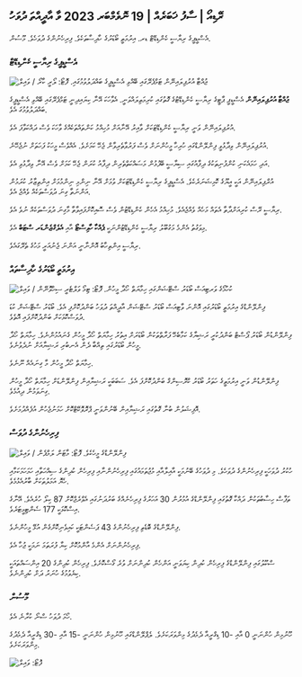 ## ރޭޑިއޯ \| ސާފު ޚަބަރެއް \| 19 ނޮވެމްބަރ 2023 ވާ އާދީއްތަ ދުވަހު

އެސްޑީޕީގެ ރިޔާސީ ކެންޑިޑޭޓް ޑރ. އިރުމަތީ ބޯޑަރުގެ ހާދިސާތަކެވެ. ފިރިހެނުންގެ ދުވަހެވެ. މޫސުން.

### އެސްޑީޕީގެ ރިޔާސީ ކެންޑިޑޭޓް

![ޖުއްޓާ އުރުޕިލައިނޭން ޓަމްޕެރޭގައި ބޭއްވި އެސްޑީޕީގެ ބައްދަލުވުމުގައި. ފޮޓޯ: ލޯރީ ކާރޯ / ވައިލް](https://images.cdn.yle.fi/image/upload/c_crop,h_3078,w_5472,x_0,y_536/ar_1.7777777777777777,c_fill,g_faces,h_675,w_1200/dpr_1.0/q_auto:eco/f_auto/fl_lossy/v1700390392/39-12029436559e5d3e7734)

**ޖުއްޓާ އުރުޕިލައިނޭން** އެސްޑީޕީ ޕާޓީގެ ރިޔާސީ ކެންޑިޑޭޓުގެ ގޮތުގައި ކުރިމަތިލައްވަނީ. އެވާހަކަ އޭނާ ކިޔައިދިނީ ޓަމްޕެރޭގައި ބޭއްވި އެސްޑީޕީގެ ބައްދަލުވުމުގަ އެވެ.

އުރުޕިލައިނޭން ވަނީ ރިޔާސީ ކެންޑިޑޭޓަކަށް ވާއިރު އޭނާއަށް މުހިއްމު ކަންތައްތަކެއްގެ ވާހަކަ ވެސް ދައްކަވާފަ އެވެ.

އުރުޕިލައިނޭން ވިދާޅުވީ ފިންލޭންޑްގައި ހުރިހާ މީހުންނަށް ވެސް ފަރުވާތެރިވާން ޖެހޭ ކަމަށެވެ. އެއްވެސް މީހަކު ފަހަތަށް ނުޖެހޭނެ.

އަދި ހަމައެކަނި ކުންފުނިތަކުގެ ދިފާއުގައި ސިޔާސީ ބޭފުޅުން މަސައްކަތްތެރިން ދިފާއު ކުރަން ޖެހޭ ކަމަށް ވެސް އޭނާ ވިދާޅުވި އެވެ.

އުރްޕިލައިނޭން އަކީ އީޔޫގެ ކޮމިޝަނަރެކެވެ. އެސްޑީޕީގެ ރިޔާސީ ކެންޑިޑޭޓަކަށް ވުމަށް އޭނާ ނިންމި ނިންމުމަށް އިންތިޒާރު ކުރަމުން އަންނަތާ ގިނަ ދުވަސްތަކެއް ވެއްޖެ އެވެ.

ރިޔާސީ ރޭސް ކުރިއަށްދާތާ އެތައް މަހެއް ވެއްޖެއެވެ. މުހިއްމު އެހެން ކެންޑިޑޭޓުން ވެސް ސޮއިކޮށްފައިވާތާ މާގިނަ ދުވަސްތަކެއް ނުވެ އެވެ.

މިވަގުތު އެންމެ މަގުބޫލު ރިޔާސީ ކެންޑިޑޭޓުންނަކީ **ޕެއްކާ ހާވިސްޓޯ** އާއި **އެލެގްޒެންޑަރ** **ސްޓަބް** އެވެ.

ރިޔާސީ އިންތިހާބު އޮންނާނީ އަންނަ ޖެނުއަރީ މަހުގެ ތެރޭގައެވެ.

### އިރުމަތީ ބޯޑަރުގެ ހާދިސާތައް

![ކުހުމޯގެ ވަރޓިއަސް ބޯޑަރު ސްޓޭޝަންގައި ހިމާޔަތް ހޯދާ މީހުން. ފޮޓޯ: ޓިމޯ ވަލްޓެރީ ސިހްވޮނޭން / ވައިލް](https://images.cdn.yle.fi/image/upload/c_crop,h_2312,w_4110,x_1360,y_535/ar_1.77777777777777777,c_fill,g_faces,h_675,w_1200/dpr_1.0/q_auto:eco/f_auto/fl_lossy/v1700313355/39-12026836558740e2c62a)

ފިންލޭންޑްގެ އިރުމަތީ ބޯޑަރުގައި އޮންނަ ވާޓިއަސް ބޯޑަރު ސްޓޭޝަން އާދީއްތަ ދުވަހު ބަންދުކޮށްފި އެވެ. ބޯޑަރު ސްޓޭޝަން ކުޑަ ދުވަސްކޮޅަކަށް ބަންދުކޮށްފައި އޮތެވެ.

ފިންލޭންޑުން ބޯޑަރު ޕޯސްޓް ބަންދުކުރީ ރަޝިޔާގެ ކަމާބެހޭ ފަރާތްތަކުން ބޯޑަރަށް އިތުރު ހިމާޔަތް ހޯދާ މީހުން ގެނައުމުންނެވެ. ހިމާޔަތް ހޯދާ މީހުން ބޯޑަރުގައި ތިއްބާ ދެން އެނބުރި ރަޝިޔާއަށް ނުދެވުނެވެ.

ހިމާޔަތް ހޯދާ މީހުން މާ ގިނައެއް ނޫނެވެ.

ފިންލޭންޑުން ވަނީ އިރުމަތީގެ ހަތަރު ބޯޑަރު ކްރޮސިންގް ބަންދުކޮށްފަ އެވެ. ސަބަބަކީ ރަޝިޔާއިން ފިންލޭންޑަށް ހިމާޔަތް ހޯދާ މީހުން ގިނަވަމުން ދިއުމެވެ.

އޮފިޝަލުން ބުނާ ގޮތުގައި ރަޝިޔާއިން ބޭނުންވަނީ ޕްރޮވޮކޭޓްކޮށް ހަމަނުޖެހުން އުފެއްދުމަށެވެ.

### ފިރިހެނުންގެ ދުވަސް

![ފިންލޭންޑްގެ މީހެކެވެ. ފޮޓޯ: މާޓަން ލަމްޕެން / ވައިލް](https://images.cdn.yle.fi/image/upload/c_crop,h_3375,w_6000,x_0,y_164/ar_1.77777777777777777,c_fill,g_faces,h_675,w_1200/dpr_1.0/q_auto:eco/f_auto/fl_lossy/v1700042381/39-1200843655493de62883)

ހުކުރު ދުވަހަކީ ފިރިހެނުންގެ ދުވަހެވެ. މި ދުވަހުގެ ބޭނުމަކީ އާއިލާއާއި މުޖުތަމައުގައި ފިރިހެނުންނާއި ފިރިހެން ކުދިންގެ ސިއްހަތާއި ހަމަހަމަކަމާއި ހެޔޮ އަމަލުތަކަށް ބާރުއެޅުމެވެ.

ތަފާސް ހިސާބުތަކުން ދައްކާ ގޮތުގައި ފިންލޭންޑްގެ އުމުރުން 30 އަހަރުގެ ފިރިހެނެއްގެ ބަރުދަނުގައި އެވްރެޖްކޮށް 87 ކިލޯ ހުރެއެވެ. އޭނާގެ އިސްކޮޅަކީ 177 ސެންޓިމީޓަރެވެ.

ފިންލޭންޑްގެ ބޮޑެތި ފިރިހެނުންގެ 43 ޕަސެންޓަކީ ކައިވެނިކޮށްގެން އުޅޭ މީހުންނެވެ.

ފިރިހެނުންނަށް އެންމެ އާންމުކޮށް ކިޔާ ފުރަތަމަ ނަމަކީ ޖުހާ އެވެ.

ސްކޫލުގައި ފިންލޭންޑްގެ ފިރިހެން ކުދިން ކިޔަވަނީ އަންހެން ކުދިންނަށް ވުރެ ގޯސްކޮށެވެ. ފިރިހެން ކުދިންގެ 20 އިންސައްތައަކީ ކިޔެވުމުގެ ހުނަރު ދަށް ކުދިންނެވެ.

### މޫސުން

ހޯމަ ދުވަހު ސްނޯ ކުރާނެ އެވެ.

ހޫނުމިން ހުންނަނީ 0 އާއި -10 ޑިގްރީއާ ދެމެދުގެ މިންވަރަކަށެވެ. ލެޕްލޭންޑްގައި ހޫނުމިން ހުންނަނީ -15 އާއި -30 ޑިގްރީއާ ދެމެދުގެ މިންވަރަކަށެވެ.

![ ފޮޓޯ: ވައިލް](https://images.cdn.yle.fi/image/upload/c_crop,h_1080,w_1919,x_0,y_0/ar_1.77777777777777777,c_fill,g_faces,h_675,w_1200/dpr_1.0/q_auto:eco/f_auto/fl_lossy/v1700408413/39-1203034655a2c36dc32d)